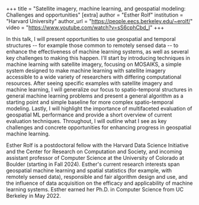 +++
title = "Satellite imagery, machine learning, and geospatial modeling: Challenges and opportunities"
[extra]
author = "Esther Rolf"
institution = "Harvard University"
author_url = "https://people.eecs.berkeley.edu/~erolf/"
video = "https://www.youtube.com/watch?v=sS6cphCbd_I"
+++

In this talk, I will present opportunities to use geospatial and temporal structures -- for example those common to remotely sensed data -- to enhance the effectiveness of machine learning systems, as well as several key challenges to making this happen. I'll start by introducing techniques in machine learning with satellite imagery, focusing on MOSAIKS, a simple system designed to make machine learning with satellite imagery accessible to a wide variety of researchers with differing computational resources. After seeing specific examples with satellite imagery and machine learning, I will generalize our focus to spatio-temporal structures in general machine learning problems and present a general algorithm as a starting point and simple baseline for more complex spatio-temporal modeling. Lastly, I will highlight the importance of multifaceted evaluation of geospatial ML performance and provide a short overview of current evaluation techniques. Throughout, I will outline what I see as key challenges and concrete opportunities for enhancing progress in geospatial machine learning.

Esther Rolf is a postdoctoral fellow with the Harvard Data Science Initiative and the Center for Research on Computation and Society, and incoming assistant professor of Computer Science at the University of Colorado at Boulder (starting in Fall 2024). Esther's current research interests span geospatial machine learning and spatial statistics (for example, with remotely sensed data), responsible and fair algorithm design and use, and the influence of data acquisition on the efficacy and applicability of machine learning systems. Esther earned her Ph.D. in Computer Science from UC Berkeley in May 2022.
